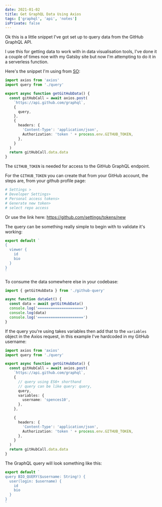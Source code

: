 ```yaml
---
date: 2021-01-02
title: Get GraphQL Data Using Axios
tags: ['graphql', 'api', 'notes']
isPrivate: false
---
```


Ok this is a little snippet I've got set up to query data from the
GitHub GraphQL API.

I use this for getting data to work with in data visualisation tools,
I've done it a couple of times noe with my Gatsby site but now I'm
attempting to do it in a serverless function.

Here's the snippet I'm using from [SO]:

```ts
import axios from 'axios'
import query from './query'

export async function getGitHubData() {
  const gitHubCall = await axios.post(
    `https://api.github.com/graphql`,
    {
      query,
    },
    {
      headers: {
        'Content-Type': 'application/json',
        Authorization: 'token ' + process.env.GITHUB_TOKEN,
      },
    }
  )
  return gitHubCall.data.data
}
```

The `GITHUB_TOKEN` is needed for access to the GitHub GraphQL
endpoint.

For the `GITHUB_TOKEN` you can create that from your GitHub account,
the steps are, from your github profile page:

```bash
# Settings >
# Developer Settings>
# Personal access tokens>
# Generate new token>
# select repo access
```

Or use the link here: https://github.com/settings/tokens/new

The query can be something really simple to begin with to validate
it's working:

```ts
export default `
{
  viewer {
    id
    bio
  }
}
`
```

To consume the data somewhere else in your codebase:

```ts
import { getGitHubData } from './github-query'

async function dataGet() {
  const data = await getGitHubData()
  console.log('=====================')
  console.log(data)
  console.log('=====================')
}
```

If the query you're using takes variables then add that to the
`variables` object in the Axios request, in this example I've
hardcoded in my GitHub username:

```ts
import axios from 'axios'
import query from './query'

export async function getGitHubData() {
  const gitHubCall = await axios.post(
    `https://api.github.com/graphql`,
    {
      // query using ES6+ shorthand
      // query can be like query: query,
      query,
      variables: {
        username: 'spences10',
      },
    },

    {
      headers: {
        'Content-Type': 'application/json',
        Authorization: 'token ' + process.env.GITHUB_TOKEN,
      },
    }
  )
  return gitHubCall.data.data
}
```

The GraphQL query will look something like this:

```ts
export default `
query BIO_QUERY($username: String!) {
  user(login: $username) {
    id
    bio
  }
}
`
```

<!-- Links -->

[so]:
  https://stackoverflow.com/questions/52816623/graphql-post-request-in-axios
